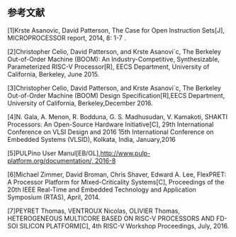 ## **参考文献**

\[1\]Krste Asanovic, David Patterson, The Case for Open Instruction Sets\[J\], MICROPROCESSOR report, 2014, 8: 1-7 .

\[2\]Christopher Celio, David Patterson, and Krste Asanovi´c, The Berkeley Out-of-Order Machine \(BOOM\): An Industry-Competitive, Synthesizable, Parameterized RISC-V Processor\[R\], EECS Department, University of California, Berkeley, June 2015.

\[3\]Christopher Celio, David Patterson, and Krste Asanovi´c, The Berkeley Out-of-Order Machine \(BOOM\) Design Specification\[R\],EECS Department, University of California, Berkeley,December 2016.

\[4\]N. Gala, A. Menon, R. Bodduna, G. S. Madhusudan, V. Kamakoti, SHAKTI Processors: An Open-Source Hardware Initiative\[C\], 29th International Conference on VLSI Design and 2016 15th International Conference on Embedded Systems \(VLSID\), Kolkata, India, January,2016

\[5\]PULPino User Manul\[EB/OL\],http://www.pulp-platform.org/documentation/, 2016-8

\[6\]Michael Zimmer, David Broman, Chris Shaver, Edward A. Lee, FlexPRET: A Processor Platform for Mixed-Criticality Systems\[C\], Proceedings of the 20th IEEE Real-Time and Embedded Technology and Application Symposium \(RTAS\), April, 2014.

\[7\]PEYRET Thomas, VENTROUX Nicolas, OLIVIER Thomas, HETEROGENEOUS MULTICORE BASED ON RISC-V PROCESSORS AND FD-SOI SILICON PLATFORM\[C\], 4th RISC-V Workshop Proceedings, July, 2016.




